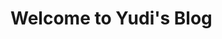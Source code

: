 <!--
 * @Author: sunyudi
 * @Date: 2020-05-31 21:48:51
 * @LastEditTime: 2020-06-06 12:55:44
 * @FilePath: \ys16514.github.io\README.md
--> 
# Welcome to Yudi's Blog